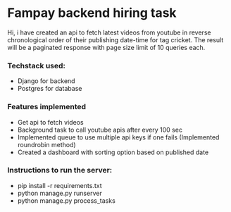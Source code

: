 # Fampay backend hiring task
Hi, i have created an api to fetch latest videos from youtube in reverse chronological order of their publishing date-time for tag cricket. The result will be a paginated response with page size limit of 10 queries each.

### Techstack used:
- Django for backend
- Postgres for database

### Features implemented
- Get api to fetch videos
- Background task to call youtube apis after every 100 sec
- Implemented queue to use multiple api keys if one fails (Implemented roundrobin method)
- Created a dashboard with sorting option based on published date

### Instructions to run the server:
- pip install -r requirements.txt
- python manage.py runserver
- python manage.py process_tasks